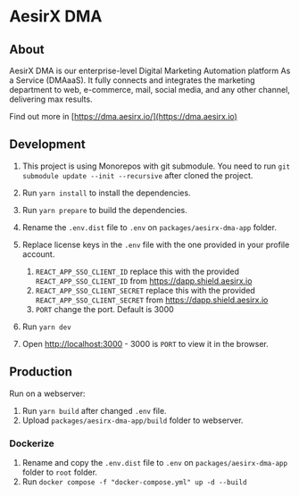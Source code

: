 # AesirX DMA

## About

AesirX DMA is our enterprise-level Digital Marketing Automation platform As a Service (DMAaaS). It fully connects and integrates the marketing department to web, e-commerce, mail, social media, and any other channel, delivering max results.

Find out more in [https://dma.aesirx.io/](https://dma.aesirx.io)

## Development

1. This project is using Monorepos with git submodule. You need to run `git submodule update --init --recursive` after cloned the project.
2. Run `yarn install` to install the dependencies.
3. Run `yarn prepare` to build the dependencies.
2. Rename the `.env.dist` file to `.env` on `packages/aesirx-dma-app` folder.
3. Replace license keys in the `.env` file with the one provided in your profile account.
   1. `REACT_APP_SSO_CLIENT_ID` replace this with the provided `REACT_APP_SSO_CLIENT_ID` from https://dapp.shield.aesirx.io
   2. `REACT_APP_SSO_CLIENT_SECRET` replace this with the provided `REACT_APP_SSO_CLIENT_SECRET` from https://dapp.shield.aesirx.io
   3. `PORT` change the port. Default is 3000

5. Run  `yarn dev`
6. Open [http://localhost:3000](http://localhost:3000) - 3000 is `PORT` to view it in the browser.

## Production
Run on a webserver:
1. Run `yarn build` after changed `.env` file.
2. Upload `packages/aesirx-dma-app/build` folder to webserver.

### Dockerize
1. Rename and copy the `.env.dist` file to `.env` on `packages/aesirx-dma-app` folder to `root` folder.
2. Run `docker compose -f "docker-compose.yml" up -d --build`
